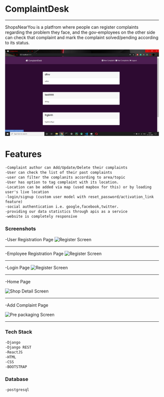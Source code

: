 # ComplaintDesk

---
ShopsNearYou is a platfrom where people can register complaints regarding the problem they face, and the gov-employees on the other side can check that complaint and mark the complaint solved/pending according to its status.


![Home Screen](images/Home.png)

# Features
    -Complaint author can Add/Update/Delete their complaints
    -User can check the list of their past complaints
    -user can filter the complanits according to area/topic
    -User has option to tag complaint with its location.
    -Location can be added via map (used mapbox for this) or by loading user's live location
    -login/signup (custom user model with reset_password/activation_link feature)
    -social authentication i.e. google,facebook,twitter.
    -providing our data statistics through apis as a service
    -website is completely responsive

### Screenshots
-User Registration Page
![Register Screen](screenshots/Signup.png)

---

-Employee Registration Page
![Register Screen](screenshots/EmployeeSignup.png)

---

-Login Page
![Register Screen](screenshots/Signin.png)

---

-Home Page

![Shop Detail Screen](screenshots/Home.png)

---
-Add Complaint Page

![Pre packaging Screen](screenshots/AddComplaint.png)

---


### Tech Stack
    -Django
    -Django REST
    -ReactJS
    -HTML
    -CSS
    -BOOTSTRAP

### Database 
    -postgresql
